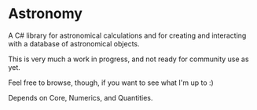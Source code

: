 # Astronomy
A C# library for astronomical calculations and for creating and interacting with a database of astronomical objects.

This is very much a work in progress, and not ready for community use as yet.

Feel free to browse, though, if you want to see what I'm up to :)

Depends on Core, Numerics, and Quantities.
